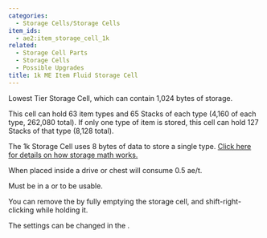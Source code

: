 ```yaml
---
categories:
  - Storage Cells/Storage Cells
item_ids:
  - ae2:item_storage_cell_1k
related:
  - Storage Cell Parts
  - Storage Cells
  - Possible Upgrades
title: 1k ME Item Fluid Storage Cell
---
```


Lowest Tier Storage Cell, which can contain 1,024 bytes of storage.

This cell can hold 63 item types and 65 Stacks of each type
(4,160 of each type, 262,080 total). If only one type of item
is stored, this cell can hold 127 Stacks of that type (8,128 total).

The 1k Storage Cell uses 8 bytes of data to store a single type. [Click here
for details on how storage math works.](../../storage-cells.md)

When placed inside a drive or chest will consume 0.5 ae/t.

Must be in a <ItemLink id="drive"/> or <ItemLink id="chest"/> to be usable.

You can remove the <ItemLink id="cell_component_1k"/> by fully emptying the storage cell, and shift-right-clicking 
while holding it.

The settings can be changed in the <ItemLink id="cell_workbench"/>.

<RecipeFor id="item_storage_cell_1k" />
